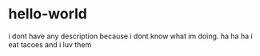 # hello-world
i dont have any description because i dont know what im doing. ha ha ha
i eat tacoes and i luv them

